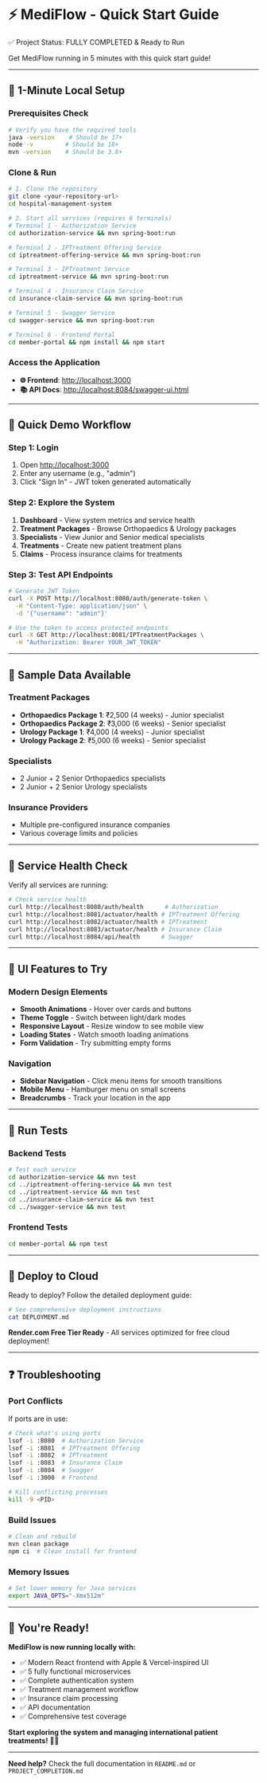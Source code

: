# ⚡ MediFlow - Quick Start Guide

✅ Project Status: FULLY COMPLETED & Ready to Run

Get MediFlow running in 5 minutes with this quick start guide!

---

## 🚀 **1-Minute Local Setup**

### Prerequisites Check

```bash
# Verify you have the required tools
java -version    # Should be 17+
node -v         # Should be 18+
mvn -version    # Should be 3.8+
```

### Clone & Run

```bash
# 1. Clone the repository
git clone <your-repository-url>
cd hospital-management-system

# 2. Start all services (requires 6 terminals)
# Terminal 1 - Authorization Service
cd authorization-service && mvn spring-boot:run

# Terminal 2 - IPTreatment Offering Service  
cd iptreatment-offering-service && mvn spring-boot:run

# Terminal 3 - IPTreatment Service
cd iptreatment-service && mvn spring-boot:run

# Terminal 4 - Insurance Claim Service
cd insurance-claim-service && mvn spring-boot:run

# Terminal 5 - Swagger Service
cd swagger-service && mvn spring-boot:run

# Terminal 6 - Frontend Portal
cd member-portal && npm install && npm start
```

### Access the Application

- **🌐 Frontend**: <http://localhost:3000>
- **📚 API Docs**: <http://localhost:8084/swagger-ui.html>

---

## 🎯 **Quick Demo Workflow**

### Step 1: Login

1. Open <http://localhost:3000>
2. Enter any username (e.g., "admin")  
3. Click "Sign In" - JWT token generated automatically

### Step 2: Explore the System

1. **Dashboard** - View system metrics and service health
2. **Treatment Packages** - Browse Orthopaedics & Urology packages
3. **Specialists** - View Junior and Senior medical specialists  
4. **Treatments** - Create new patient treatment plans
5. **Claims** - Process insurance claims for treatments

### Step 3: Test API Endpoints

```bash
# Generate JWT Token
curl -X POST http://localhost:8080/auth/generate-token \
  -H "Content-Type: application/json" \
  -d '{"username": "admin"}'

# Use the token to access protected endpoints
curl -X GET http://localhost:8081/IPTreatmentPackages \
  -H "Authorization: Bearer YOUR_JWT_TOKEN"
```

---

## 🏥 **Sample Data Available**

### Treatment Packages

- **Orthopaedics Package 1**: ₹2,500 (4 weeks) - Junior specialist
- **Orthopaedics Package 2**: ₹3,000 (6 weeks) - Senior specialist
- **Urology Package 1**: ₹4,000 (4 weeks) - Junior specialist  
- **Urology Package 2**: ₹5,000 (6 weeks) - Senior specialist

### Specialists  

- 2 Junior + 2 Senior Orthopaedics specialists
- 2 Junior + 2 Senior Urology specialists

### Insurance Providers

- Multiple pre-configured insurance companies
- Various coverage limits and policies

---

## 🔧 **Service Health Check**

Verify all services are running:

```bash
# Check service health
curl http://localhost:8080/auth/health      # Authorization
curl http://localhost:8081/actuator/health # IPTreatment Offering  
curl http://localhost:8082/actuator/health # IPTreatment
curl http://localhost:8083/actuator/health # Insurance Claim
curl http://localhost:8084/api/health      # Swagger
```

---

## 🎨 **UI Features to Try**

### Modern Design Elements

- **Smooth Animations** - Hover over cards and buttons
- **Theme Toggle** - Switch between light/dark modes
- **Responsive Layout** - Resize window to see mobile view
- **Loading States** - Watch smooth loading animations
- **Form Validation** - Try submitting empty forms

### Navigation

- **Sidebar Navigation** - Click menu items for smooth transitions
- **Mobile Menu** - Hamburger menu on small screens
- **Breadcrumbs** - Track your location in the app

---

## 🧪 **Run Tests**

### Backend Tests

```bash
# Test each service
cd authorization-service && mvn test
cd ../iptreatment-offering-service && mvn test  
cd ../iptreatment-service && mvn test
cd ../insurance-claim-service && mvn test
cd ../swagger-service && mvn test
```

### Frontend Tests  

```bash
cd member-portal && npm test
```

---

## 🚀 **Deploy to Cloud**

Ready to deploy? Follow the detailed deployment guide:

```bash
# See comprehensive deployment instructions
cat DEPLOYMENT.md
```

**Render.com Free Tier Ready** - All services optimized for free cloud deployment!

---

## ❓ **Troubleshooting**

### Port Conflicts

If ports are in use:

```bash
# Check what's using ports
lsof -i :8080  # Authorization Service
lsof -i :8081  # IPTreatment Offering  
lsof -i :8082  # IPTreatment
lsof -i :8083  # Insurance Claim
lsof -i :8084  # Swagger
lsof -i :3000  # Frontend

# Kill conflicting processes
kill -9 <PID>
```

### Build Issues

```bash
# Clean and rebuild
mvn clean package
npm ci  # Clean install for frontend
```

### Memory Issues

```bash
# Set lower memory for Java services
export JAVA_OPTS="-Xmx512m"
```

---

## 🎉 **You're Ready!**

**MediFlow is now running locally with:**

- ✅ Modern React frontend with Apple & Vercel-inspired UI
- ✅ 5 fully functional microservices  
- ✅ Complete authentication system
- ✅ Treatment management workflow
- ✅ Insurance claim processing
- ✅ API documentation
- ✅ Comprehensive test coverage

**Start exploring the system and managing international patient treatments!** 🏥✨

---

**Need help?** Check the full documentation in `README.md` or `PROJECT_COMPLETION.md`

